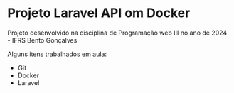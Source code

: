 # Projeto Laravel API om Docker
Projeto desenvolvido na disciplina de Programação web III no ano de 2024 - IFRS Bento Gonçalves

Alguns itens trabalhados em aula:
* Git
* Docker
* Laravel